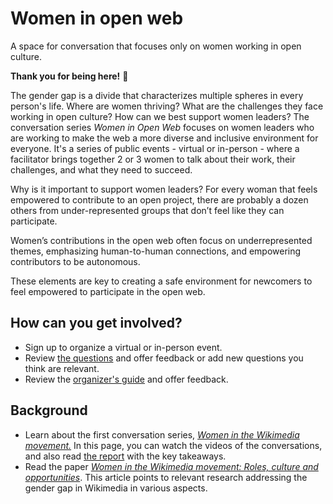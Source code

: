 # Women in open web
A space for conversation that focuses only on women working in open culture. 

**Thank you for being here!** :tada:

The gender gap is a divide that characterizes multiple spheres in every person's life. Where are women thriving? What are the challenges they face working in open culture? How can we best support women leaders? The conversation series *Women in Open Web* focuses on women leaders who are working to make the web a more diverse and inclusive environment for everyone. It's a series of public events - virtual or in-person - where a facilitator brings together 2 or 3 women to talk about their work, their challenges, and what they need to succeed. 

Why is it important to support women leaders?
For every woman that feels empowered to contribute to an open project, there are probably a dozen others from under-represented groups that don’t feel like they can participate. 

Women’s contributions in the open web often focus on underrepresented themes, emphasizing human-to-human connections, and empowering contributors to be autonomous.  


These elements are key to creating a safe environment for newcomers to feel empowered to participate in the open web.

## How can you get involved?

- Sign up to organize a virtual or in-person event. 
- Review [the questions](/public-interview-questions.md) and offer feedback or add new questions you think are relevant. 
- Review the [organizer's guide](https://meta.wikimedia.org/wiki/Community_Engagement/Women_in_the_Wikimedia_movement:_Conversations_with_communities/Organizer%27s_guide) and offer feedback. 

## Background
- Learn about the first conversation series, *[Women in the Wikimedia movement.](https://meta.wikimedia.org/wiki/Community_Engagement/Women_in_the_Wikimedia_movement:_Conversations_with_communities)* In this page, you can watch the videos of the conversations, and also read [the report](https://meta.wikimedia.org/wiki/Community_Engagement/Women_in_the_Wikimedia_movement:_Conversations_with_communities/Report) with the key takeaways. 
- Read the paper *[Women in the Wikimedia movement: Roles, culture and opportunities](https://link.medium.com/9tP4bcrhlR)*. This article points to relevant research addressing the gender gap in Wikimedia in various aspects.


